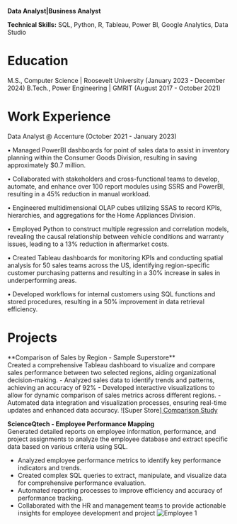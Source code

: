 **Data Analyst|Business Analyst**

**Technical Skills:** SQL, Python, R, Tableau, Power BI, Google Analytics, Data Studio

<h1>Education</h1>

M.S., Computer Science | Roosevelt University (January 2023 - December 2024)
B.Tech., Power Engineering | GMRIT (August 2017 - October 2021)

<h1>Work Experience </h1>
Data Analyst @ Accenture (October 2021 - January 2023)

• Managed PowerBI dashboards for point of sales data to assist in inventory planning within the Consumer Goods Division, resulting in saving approximately $0.7 million.<br />

• Collaborated with stakeholders and cross-functional teams to develop, automate, and enhance over 100 report modules using SSRS and PowerBI, resulting in a 45% reduction in manual workload.<br />

• Engineered multidimensional OLAP cubes utilizing SSAS to record KPIs, hierarchies, and aggregations for the Home Appliances Division.<br />

• Employed Python to construct multiple regression and correlation models, revealing the causal relationship between vehicle conditions and warranty issues, leading to a 13% reduction in aftermarket costs.<br />

• Created Tableau dashboards for monitoring KPIs and conducting spatial analysis for 50 sales teams across the US, identifying region-specific customer purchasing patterns and resulting in a 30% increase in sales in underperforming areas.<br />

• Developed workflows for internal customers using SQL functions and stored procedures, resulting in a 50% improvement in data retrieval efficiency.<br />


<h1>Projects</h1>
**Comparison of Sales by Region - Sample Superstore** <br />
Created a comprehensive Tableau dashboard to visualize and compare sales performance between two selected regions, aiding
organizational decision-making.
- Analyzed sales data to identify trends and patterns, achieving an accuracy of 92%
- Developed interactive visualizations to allow for dynamic comparison of sales metrics across different regions.
- Automated data integration and visualization processes, ensuring real-time updates and enhanced data accuracy.
![Super Store]<a href="https://github.com/user-attachments/assets/7deb1c70-0335-4d9f-b07a-ce603a297e49](https://github.com/saraschandra9996/Comparison-of-Sales-by-Region"> Comparison Study </a>

**ScienceQtech - Employee Performance Mapping** <br />
Generated detailed reports on employee information, performance, and project assignments to analyze the employee database
and extract specific data based on various criteria using SQL.
- Analyzed employee performance metrics to identify key performance indicators and trends.
- Created complex SQL queries to extract, manipulate, and visualize data for comprehensive performance evaluation.
- Automated reporting processes to improve efficiency and accuracy of performance tracking.
- Collaborated with the HR and management teams to provide actionable insights for employee development and project
  ![Employee 1](https://github.com/user-attachments/assets/659e1da9-4323-4844-a5e7-1b08bcf29838)
